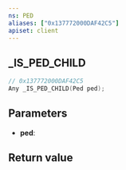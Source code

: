 ```yaml
---
ns: PED
aliases: ["0x137772000DAF42C5"]
apiset: client
---
```

## _IS_PED_CHILD

```c
// 0x137772000DAF42C5
Any _IS_PED_CHILD(Ped ped);
```


## Parameters
* **ped**:

## Return value

